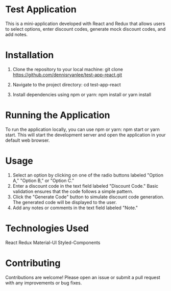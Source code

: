 # Test Application

This is a mini-application developed with React and Redux that allows users to select options, enter discount codes, generate mock discount codes, and add notes.

# Installation

1. Clone the repository to your local machine: git clone https://github.com/dennisryanlee/test-app-react.git

2. Navigate to the project directory: cd test-app-react

3. Install dependencies using npm or yarn: npm install or yarn install

# Running the Application

To run the application locally, you can use npm or yarn: npm start or yarn start.
This will start the development server and open the application in your default web browser.

# Usage

1. Select an option by clicking on one of the radio buttons labeled "Option A," "Option B," or "Option C."
2. Enter a discount code in the text field labeled "Discount Code." Basic validation ensures that the code follows a simple pattern.
3. Click the "Generate Code" button to simulate discount code generation. The generated code will be displayed to the user.
4. Add any notes or comments in the text field labeled "Note."

# Technologies Used

React
Redux
Material-UI
Styled-Components

# Contributing

Contributions are welcome! Please open an issue or submit a pull request with any improvements or bug fixes.
